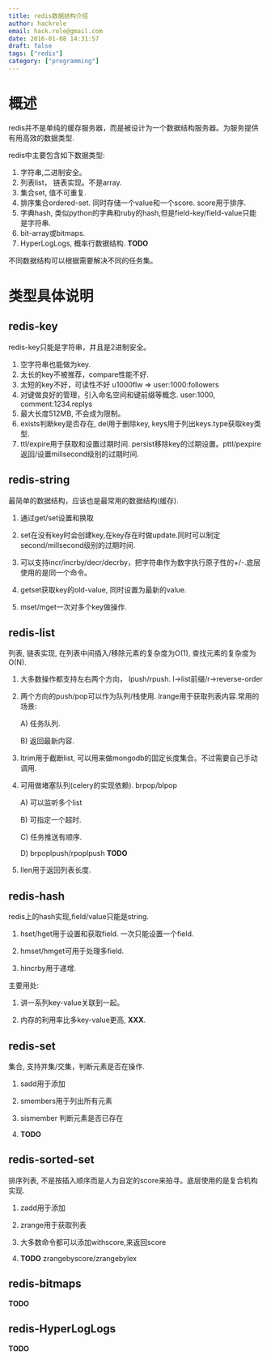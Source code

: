 ```yaml
---
title: redis数据结构介绍
author: hackrole
email: hack.role@gmail.com
date: 2016-01-08 14:31:57
draft: false
tags: ["redis"]
category: ["programming"]
---
```



# 概述

redis并不是单纯的缓存服务器，而是被设计为一个数据结构服务器。为服务提供有用高效的数据类型.

redis中主要包含如下数据类型:

1) 字符串,二进制安全。
2) 列表list， 链表实现。不是array.
3) 集合set, 值不可重复.
4) 排序集合ordered-set. 同时存储一个value和一个score. score用于排序.
5) 字典hash, 类似python的字典和ruby的hash,但是field-key/field-value只能是字符串.
6) bit-array或bitmaps.
7) HyperLogLogs, 概率行数据结构. **TODO**

不同数据结构可以根据需要解决不同的任务集。

# 类型具体说明

## redis-key

redis-key只能是字符串，并且是2进制安全。

1) 空字符串也能做为key.
2) 太长的key不被推荐，compare性能不好.
3) 太短的key不好，可读性不好 u1000flw => user:1000:followers
4) 对键做良好的管理，引入命名空间和键前缀等概念. user:1000, comment:1234.replys
5) 最大长度512MB, 不会成为限制。
6) exists判断key是否存在, del用于删除key, keys用于列出keys.type获取key类型.
7) ttl/expire用于获取和设置过期时间. persist移除key的过期设置。pttl/pexpire返回/设置millsecond级别的过期时间.

## redis-string

最简单的数据结构，应该也是最常用的数据结构(缓存).

1) 通过get/set设置和换取

2) set在没有key时会创建key,在key存在时做update.同时可以制定second/millsecond级别的过期时间.

3) 可以支持incr/incrby/decr/decrby，把字符串作为数字执行原子性的+/-.底层使用的是同一个命令。

4) getset获取key的old-value, 同时设置为最新的value.

5) mset/mget一次对多个key做操作.

## redis-list

列表, 链表实现, 在列表中间插入/移除元素的复杂度为O(1), 查找元素的复杂度为O(N).

1) 大多数操作都支持左右两个方向， lpush/rpush. l->list前缀/r->reverse-order

2) 两个方向的push/pop可以作为队列/栈使用. lrange用于获取列表内容.常用的场景: 

   A) 任务队列.

   B) 返回最新内容.

3) ltrim用于截断list, 可以用来做mongodb的固定长度集合。不过需要自己手动调用.

4) 可用做堵塞队列(celery的实现依赖). brpop/blpop

   A) 可以监听多个list

   B) 可指定一个超时.

   C) 任务推送有顺序.

   D) brpoplpush/rpoplpush **TODO**

5) llen用于返回列表长度.

## redis-hash

redis上的hash实现,field/value只能是string.

1) hset/hget用于设置和获取field. 一次只能设置一个field.

2) hmset/hmget可用于处理多field.

3) hincrby用于递增.

主要用处:

1) 讲一系列key-value关联到一起。

2) 内存的利用率比多key-value更高, **XXX**.

## redis-set

集合, 支持并集/交集，判断元素是否在操作.

1) sadd用于添加

2) smembers用于列出所有元素

3) sismember 判断元素是否已存在

4) **TODO**

## redis-sorted-set

排序列表, 不是按插入顺序而是人为自定的score来拍寻。底层使用的是复合机构实现.

1) zadd用于添加

2) zrange用于获取列表

3) 大多数命令都可以添加withscore,来返回score

4) **TODO** zrangebyscore/zrangebylex

## redis-bitmaps

**TODO**

## redis-HyperLogLogs

**TODO**
